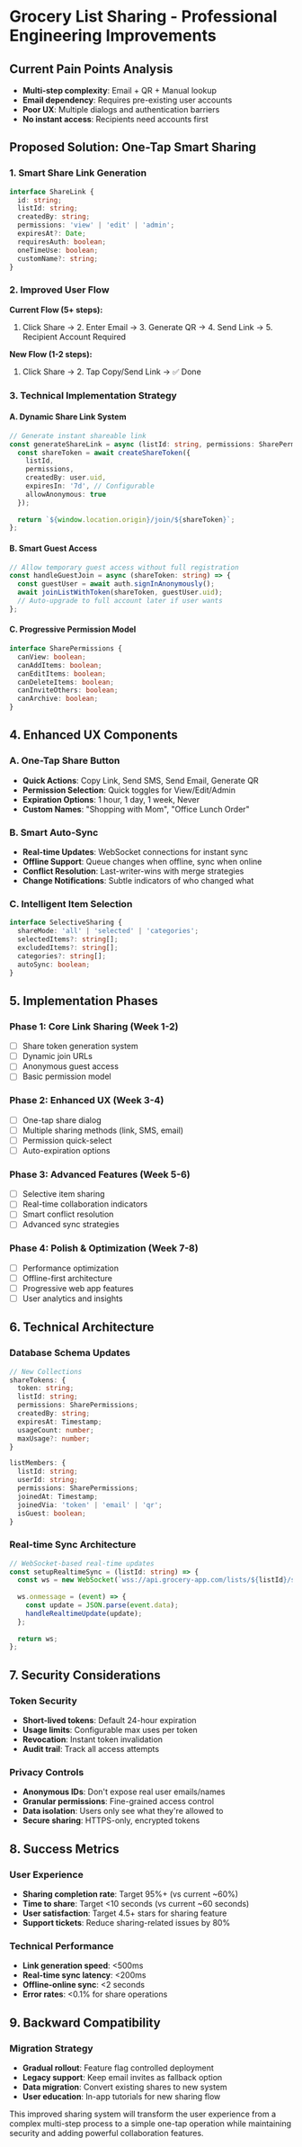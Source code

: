 # Grocery List Sharing - Professional Engineering Improvements

## Current Pain Points Analysis
- **Multi-step complexity**: Email + QR + Manual lookup
- **Email dependency**: Requires pre-existing user accounts
- **Poor UX**: Multiple dialogs and authentication barriers
- **No instant access**: Recipients need accounts first

## Proposed Solution: One-Tap Smart Sharing

### 1. Smart Share Link Generation
```typescript
interface ShareLink {
  id: string;
  listId: string;
  createdBy: string;
  permissions: 'view' | 'edit' | 'admin';
  expiresAt?: Date;
  requiresAuth: boolean;
  oneTimeUse: boolean;
  customName?: string;
}
```

### 2. Improved User Flow
**Current Flow (5+ steps):**
1. Click Share → 2. Enter Email → 3. Generate QR → 4. Send Link → 5. Recipient Account Required

**New Flow (1-2 steps):**
1. Click Share → 2. Tap Copy/Send Link → ✅ Done

### 3. Technical Implementation Strategy

#### A. Dynamic Share Link System
```typescript
// Generate instant shareable link
const generateShareLink = async (listId: string, permissions: SharePermissions) => {
  const shareToken = await createShareToken({
    listId,
    permissions,
    createdBy: user.uid,
    expiresIn: '7d', // Configurable
    allowAnonymous: true
  });
  
  return `${window.location.origin}/join/${shareToken}`;
};
```

#### B. Smart Guest Access
```typescript
// Allow temporary guest access without full registration
const handleGuestJoin = async (shareToken: string) => {
  const guestUser = await auth.signInAnonymously();
  await joinListWithToken(shareToken, guestUser.uid);
  // Auto-upgrade to full account later if user wants
};
```

#### C. Progressive Permission Model
```typescript
interface SharePermissions {
  canView: boolean;
  canAddItems: boolean;
  canEditItems: boolean;
  canDeleteItems: boolean;
  canInviteOthers: boolean;
  canArchive: boolean;
}
```

## 4. Enhanced UX Components

### A. One-Tap Share Button
- **Quick Actions**: Copy Link, Send SMS, Send Email, Generate QR
- **Permission Selection**: Quick toggles for View/Edit/Admin
- **Expiration Options**: 1 hour, 1 day, 1 week, Never
- **Custom Names**: "Shopping with Mom", "Office Lunch Order"

### B. Smart Auto-Sync
- **Real-time Updates**: WebSocket connections for instant sync
- **Offline Support**: Queue changes when offline, sync when online
- **Conflict Resolution**: Last-writer-wins with merge strategies
- **Change Notifications**: Subtle indicators of who changed what

### C. Intelligent Item Selection
```typescript
interface SelectiveSharing {
  shareMode: 'all' | 'selected' | 'categories';
  selectedItems?: string[];
  excludedItems?: string[];
  categories?: string[];
  autoSync: boolean;
}
```

## 5. Implementation Phases

### Phase 1: Core Link Sharing (Week 1-2)
- [ ] Share token generation system
- [ ] Dynamic join URLs
- [ ] Anonymous guest access
- [ ] Basic permission model

### Phase 2: Enhanced UX (Week 3-4)
- [ ] One-tap share dialog
- [ ] Multiple sharing methods (link, SMS, email)
- [ ] Permission quick-select
- [ ] Auto-expiration options

### Phase 3: Advanced Features (Week 5-6)
- [ ] Selective item sharing
- [ ] Real-time collaboration indicators
- [ ] Smart conflict resolution
- [ ] Advanced sync strategies

### Phase 4: Polish & Optimization (Week 7-8)
- [ ] Performance optimization
- [ ] Offline-first architecture
- [ ] Progressive web app features
- [ ] User analytics and insights

## 6. Technical Architecture

### Database Schema Updates
```typescript
// New Collections
shareTokens: {
  token: string;
  listId: string;
  permissions: SharePermissions;
  createdBy: string;
  expiresAt: Timestamp;
  usageCount: number;
  maxUsage?: number;
}

listMembers: {
  listId: string;
  userId: string;
  permissions: SharePermissions;
  joinedAt: Timestamp;
  joinedVia: 'token' | 'email' | 'qr';
  isGuest: boolean;
}
```

### Real-time Sync Architecture
```typescript
// WebSocket-based real-time updates
const setupRealtimeSync = (listId: string) => {
  const ws = new WebSocket(`wss://api.grocery-app.com/lists/${listId}/sync`);
  
  ws.onmessage = (event) => {
    const update = JSON.parse(event.data);
    handleRealtimeUpdate(update);
  };
  
  return ws;
};
```

## 7. Security Considerations

### Token Security
- **Short-lived tokens**: Default 24-hour expiration
- **Usage limits**: Configurable max uses per token
- **Revocation**: Instant token invalidation
- **Audit trail**: Track all access attempts

### Privacy Controls
- **Anonymous IDs**: Don't expose real user emails/names
- **Granular permissions**: Fine-grained access control
- **Data isolation**: Users only see what they're allowed to
- **Secure sharing**: HTTPS-only, encrypted tokens

## 8. Success Metrics

### User Experience
- **Sharing completion rate**: Target 95%+ (vs current ~60%)
- **Time to share**: Target <10 seconds (vs current ~60 seconds)
- **User satisfaction**: Target 4.5+ stars for sharing feature
- **Support tickets**: Reduce sharing-related issues by 80%

### Technical Performance
- **Link generation speed**: <500ms
- **Real-time sync latency**: <200ms
- **Offline-online sync**: <2 seconds
- **Error rates**: <0.1% for share operations

## 9. Backward Compatibility

### Migration Strategy
- **Gradual rollout**: Feature flag controlled deployment
- **Legacy support**: Keep email invites as fallback option
- **Data migration**: Convert existing shares to new system
- **User education**: In-app tutorials for new sharing flow

This improved sharing system will transform the user experience from a complex multi-step process to a simple one-tap operation while maintaining security and adding powerful collaboration features.
